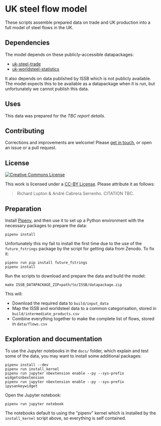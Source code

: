 # UK steel flow model

These scripts assemble prepared data on trade and UK production into a full
model of steel flows in the UK. 

## Dependencies

The model depends on these publicly-accessible datapackages:
- [uk-steel-trade](https://github.com/ricklupton/uk-steel-trade)
- [uk-worldsteel-statistics](https://github.com/ricklupton/uk-worldsteel-statistics)

It also depends on data published by ISSB which is not publicly available. The
model expects this to be available as a datapackage when it is run, but
unfortunately we cannot publish this data.

## Uses

This data was prepared for the *TBC report details*.

## Contributing

Corrections and improvements are welcome! Please [get in
touch](https://ricklupton.name), or open an issue or a pull request.

## License

[![Creative Commons License](https://i.creativecommons.org/l/by/4.0/88x31.png)](http://creativecommons.org/licenses/by/4.0)

This work is licensed under a [CC-BY
License](http://creativecommons.org/licenses/by/4.0/). Please attribute it as follows:

> Richard Lupton & André Cabrera Serrenho. CITATION TBC. 

## Preparation

Install [Pipenv](https://pipenv.readthedocs.io/en/latest/), and then use it to
set up a Python environment with the necessary packages to prepare the data:

```
pipenv install
```

Unfortunately this my fail to install the first time due to the use of the
`future_fstrings` package by the script for getting data from Zenodo. To fix it:

```shell
pipenv run pip install future_fstrings
pipenv install
```

Run the scripts to download and prepare the data and build the model:

```
make ISSB_DATAPACKAGE_ZIP=path/to/ISSB/datapackage.zip
```

This will:
- Download the required data to `build/input_data`
- Map the ISSB and worldsteel data to a common categorisation, stored in `build/intermediate_products.csv`
- Combine everything together to make the complete list of flows, stored in `data/flows.csv`

## Exploration and documentation

To use the Jupyter notebooks in the `docs/` folder, which explain and test some
of the data, you may want to install some additional packages:

```shell
pipenv install --dev
pipenv run install_kernel
pipenv run jupyter nbextension enable --py --sys-prefix widgetsnbextension
pipenv run jupyter nbextension enable --py --sys-prefix ipysankeywidget
```

Open the Jupyter notebook:

```shell
pipenv run jupyter notebook
```

The notebooks default to using the "pipenv" kernel which is installed by the
`install_kernel` script above, so everything is self contained.
